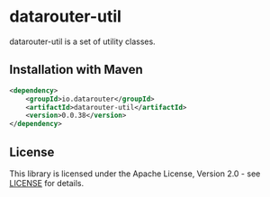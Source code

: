 # datarouter-util

datarouter-util is a set of utility classes.


## Installation with Maven

```xml
<dependency>
	<groupId>io.datarouter</groupId>
	<artifactId>datarouter-util</artifactId>
	<version>0.0.38</version>
</dependency>
```

## License

This library is licensed under the Apache License, Version 2.0 - see [LICENSE](../LICENSE) for details.
